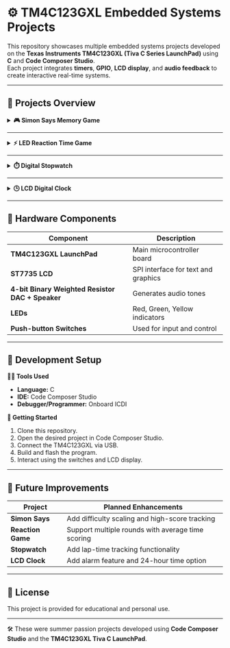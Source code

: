 # ⚙️ TM4C123GXL Embedded Systems Projects  

This repository showcases multiple embedded systems projects developed on the **Texas Instruments TM4C123GXL (Tiva C Series LaunchPad)** using **C** and **Code Composer Studio**.  
Each project integrates **timers**, **GPIO**, **LCD display**, and **audio feedback** to create interactive real-time systems.

---

## 🧠 Projects Overview  

<details>
<summary><b>🎮 Simon Says Memory Game</b></summary>

A memory-based game inspired by *Simon Says*, where the player replicates increasingly long LED sequences. Audio tones and LCD feedback enhance interactivity.

### ✨ Features
- LED sequence generation using **SysTick** and **Timer1A**  
- Audio tones via **4-bit resistor DAC**  
- Correct/incorrect feedback with buzzer tones  
- LCD messages: *“Round X Passed”* or *“Game Over”*  
- Dynamic sequence-tracking logic using arrays and GPIO switch input  

### 🕹️ Example Workflow
1. System flashes a sequence (e.g., Red → Green → Yellow).  
2. Player repeats the sequence using switches.  
3. Correct → next round with extended sequence.  
4. Incorrect → buzzer + *“Game Over”* message.

</details>

---

<details>
<summary><b>⚡ LED Reaction Time Game</b></summary>

A game that measures how quickly the player reacts to a randomly lit LED. Reaction times are displayed on the LCD in milliseconds.

### ✨ Features
- Random LED activation with **SysTick**  
- Reaction time measurement via **Timer1A**  
- Switch-based user input detection  
- LCD display: *“Reaction Time: XXX ms”*

### 🕹️ Example Workflow
1. LED lights up after a random delay.  
2. Player presses the switch as quickly as possible.  
3. LCD displays the reaction time result.  

</details>

---

<details>
<summary><b>⏱️ Digital Stopwatch</b></summary>

A digital stopwatch with start, stop, and reset controls, displaying elapsed time on the LCD in real time.

### ✨ Features
- Controlled via **GPIO switches** (Start / Stop / Reset)  
- Time tracking with **Timer1A** (HH:MM:SS format)  
- Periodic tick sound via **SysTick + DAC (4-bit binary weighted resistor DAC)**  
- Dynamic LCD updates  

### 🕹️ Example Workflow
1. Press **Start** to begin timing.  
2. Press **Stop** to pause.  
3. Press **Reset** to clear to 00:00:00.  

</details>

---

<details>
<summary><b>🕒 LCD Digital Clock</b></summary>

A real-time digital clock displayed on the ST7735 LCD, capable of showing time in **12-hour AM/PM** format with manual adjustment.

### ✨ Features
- Real-time tracking using **SysTick**  
- LCD display in **HH:MM:SS AM/PM** format  
- Manual **time setting controls** via GPIO switches  
- AM/PM toggle functionality  
- Periodic tick sound using **DAC output via 4-bit binary weighted resistor DAC**

### 🕹️ Example Workflow
1. Clock updates continuously every second.  
2. Use buttons to adjust **hours**, **minutes**, or **toggle AM/PM**.  
3. LCD reflects all changes in real time.

</details>

---

## 🔩 Hardware Components  

| Component | Description |
|------------|-------------|
| **TM4C123GXL LaunchPad** | Main microcontroller board |
| **ST7735 LCD** | SPI interface for text and graphics |
| **4-bit Binary Weighted Resistor DAC + Speaker** | Generates audio tones |
| **LEDs** | Red, Green, Yellow indicators |
| **Push-button Switches** | Used for input and control |

---

## 🧰 Development Setup  

**🧑‍💻 Tools Used**
- **Language:** C  
- **IDE:** Code Composer Studio  
- **Debugger/Programmer:** Onboard ICDI  

**🚀 Getting Started**
1. Clone this repository.  
2. Open the desired project in Code Composer Studio.  
3. Connect the TM4C123GXL via USB.  
4. Build and flash the program.  
5. Interact using the switches and LCD display.

---

## 🌟 Future Improvements  

| Project | Planned Enhancements |
|----------|----------------------|
| **Simon Says** | Add difficulty scaling and high-score tracking |
| **Reaction Game** | Support multiple rounds with average time scoring |
| **Stopwatch** | Add lap-time tracking functionality |
| **LCD Clock** | Add alarm feature and 24-hour time option |

---

## 🧾 License  
This project is provided for educational and personal use.  

---

🛠 These were summer passion projects developed using **Code Composer Studio** and the **TM4C123GXL Tiva C LaunchPad**.
